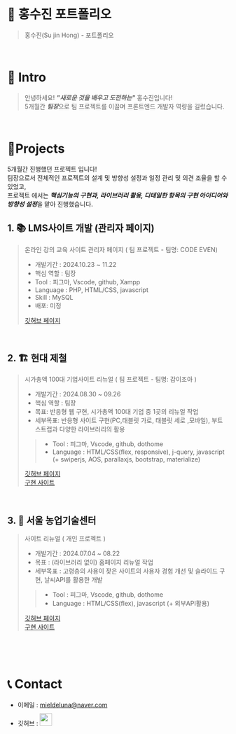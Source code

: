 # 📜 홍수진 포트폴리오

> 홍수진(Su jin Hong) - 포트폴리오

<br />

# 👋 Intro

> 안녕하세요! ***"새로운 것을 배우고 도전하는"*** 홍수진입니다!  
> 5개월간 ***팀장***으로 팀 프로젝트를 이끌며 프론트엔드 개발자 역량을 길렀습니다.  

<br />

# 📝Projects
5개월간 진행했던 프로젝트 입니다!  
팀장으로서 전체적인 프로젝트의 설계 및 방향성 설정과 일정 관리 및 의견 조율을 할 수 있었고,  
프로젝트 에서는 ***핵심기능의 구현과, 라이브러리 활용, 디테일한 항목의 구현 아이디어와 방향성 설정***을 맡아 진행했습니다.


## 1.  📚 LMS사이트 개발 (관리자 페이지)

> 온라인 강의 교육 사이트 관리자 페이지 ( 팀 프로젝트 - 팀명: CODE EVEN)
>
> - 개발기간 : 2024.10.23 ~ 11.22
> - 핵심 역할 : 팀장
> - Tool : 피그마, Vscode, github, Xampp
> - Language : PHP, HTML/CSS, javascript
> - Skill : MySQL
> - 배포: 미정
>
> [깃허브 페이지](https://github.com/AppleBee12/Code_Even)

<br />

## 2. 🏗 현대 제철

> 시가총액 100대 기업사이트 리뉴얼 ( 팀 프로젝트 - 팀명: 감이조아 )
>
> - 개발기간 : 2024.08.30 ~ 09.26
> - 핵심 역할 : 팀장
> - 목표: 반응형 웹 구현, 시가총액 100대 기업 중 1곳의 리뉴얼 작업
> - 세부목표: 반응형 사이트 구현(PC,태블릿 가로, 태블릿 세로 ,모바일), 부트스트랩과 다양한 라이브러리의 활용
>
>> - Tool : 피그마, Vscode, github, dothome
>> - Language : HTML/CSS(flex, responsive), j-query, javascript (+ swiperjs, AOS, parallaxjs, bootstrap, materialize)
>
> [깃허브 페이지](https://github.com/AppleBee12/I_like_gam_secondary_project)<br />
> [구현 사이트](https://applebee12.github.io/I_like_gam_secondary_project/)

<br />

## 3. 🌱 서울 농업기술센터 

> 사이트 리뉴얼  ( 개인 프로젝트 )
>
> - 개발기간 : 2024.07.04 ~ 08.22
> - 목표 : (라이브러리 없이) 홈페이지 리뉴얼 작업
> - 세부목표 : 고령층의 사용이 잦은 사이트의 사용자 경험 개선 및 슬라이드 구현, 날씨API를 활용한 개발
>
>> - Tool : 피그마, Vscode, github, dothome
>> - Language : HTML/CSS(flex), javascript (+ 외부API활용)
>> 
> [깃허브 페이지](https://github.com/AppleBee12/seoul_agrocenter)<br />
> [구현 사이트](https://applebee12.github.io/seoul_agrocenter/)


<br />
<br />
<br />

# 📞 Contact

- 이메일 : mieldeluna@naver.com
- 깃허브 : <a href="https://github.com/AppleBee12">
  <img src="https://user-images.githubusercontent.com/68724828/185908612-22f4d219-78a7-4de7-bb02-deecaa63bffa.png" height="28px" style="margin-top: 10px" />
  </a>
#

